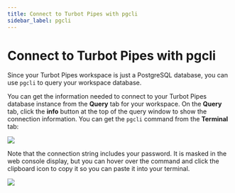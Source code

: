```yaml
---
title: Connect to Turbot Pipes with pgcli
sidebar_label: pgcli
---
```


# Connect to Turbot Pipes with pgcli

Since your Turbot Pipes workspace is just a PostgreSQL database, you can use
`pgcli` to query your workspace database.

You can get the information needed to connect to your Turbot Pipes database instance from the **Query** tab for your workspace.  On the **Query** tab, click the **info** button at the top of the query window to show the connection information.  You can get the `pgcli`  command from the **Terminal** tab:

![](/images/docs/pipes/query-info-connect-terminal.png)

Note that the connection string includes your password. It is masked in the web
console display, but you can hover over the command and click the clipboard icon
to copy it so you can paste it into your terminal.

<div style={{"marginTop":"1em", "marginBottom":"1em", "width":"90%"}}>
<img src="/images/docs/pipes/int_pgcli.png"/>
</div>
